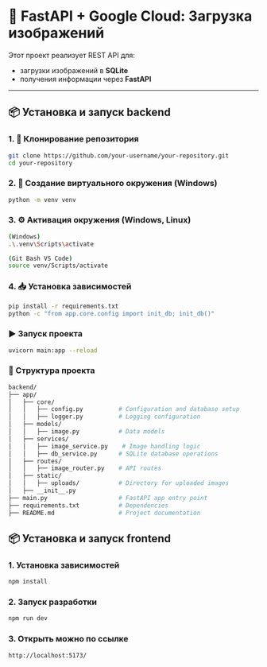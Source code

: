 # 🚀 FastAPI + Google Cloud: Загрузка изображений

Этот проект реализует REST API для:

- загрузки изображений в **SQLite**
- получения информации через **FastAPI**

---

## 📦 Установка и запуск backend

### 1. 🔁 Клонирование репозитория

```bash
git clone https://github.com/your-username/your-repository.git
cd your-repository
```

### 2. 🧪 Создание виртуального окружения (Windows)

```bash
python -m venv venv
```

### 3. ⚙️ Активация окружения (Windows, Linux)

```bash
(Windows)
.\.venv\Scripts\activate 

(Git Bash VS Code)
source venv/Scripts/activate 
```

### 4. 📥 Установка зависимостей

```bash
pip install -r requirements.txt
python -c "from app.core.config import init_db; init_db()"
```

### ▶️ Запуск проекта
```bash
uvicorn main:app --reload
```

### 🧭 Структура проекта
```bash
backend/
├── app/
│   ├── core/
│   │   ├── config.py          # Configuration and database setup
│   │   ├── logger.py          # Logging configuration
│   ├── models/
│   │   ├── image.py           # Data models
│   ├── services/
│   │   ├── image_service.py    # Image handling logic
│   │   ├── db_service.py      # SQLite database operations
│   ├── routes/
│   │   ├── image_router.py    # API routes
│   ├── static/
│   │   ├── uploads/           # Directory for uploaded images
│   ├── __init__.py
├── main.py                    # FastAPI app entry point
├── requirements.txt           # Dependencies
├── README.md                  # Project documentation

```

## 📦 Установка и запуск frontend
### 1. Установка зависимостей
```bash
npm install
```
### 2. Запуск разработки
```bash
npm run dev
```
### 3. Открыть можно по ссылке
```bash
http://localhost:5173/
```